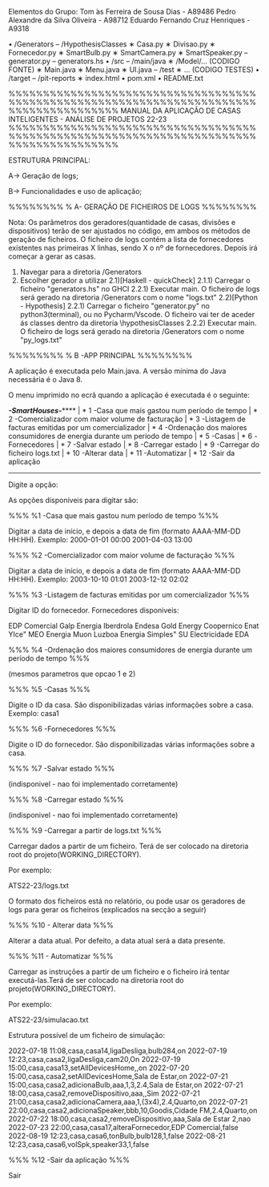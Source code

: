 Elementos do Grupo:
Tom ́as Ferreira de Sousa Dias - A89486
Pedro Alexandre da Silva Oliveira - A98712
Eduardo Fernando Cruz Henriques - A9318

• /Generators
        – /HypothesisClasses
                ∗ Casa.py
                ∗ Divisao.py
                ∗ Fornecedor.py
                ∗ SmartBulb.py
                ∗ SmartCamera.py
                ∗ SmartSpeaker.py
        – generator.py
        – generators.hs
• /src
        – /main/java
                ∗ /Model/... (CODIGO FONTE)
                ∗ Main.java
                ∗ Menu.java
                ∗ UI.java
        – /test
                ∗ ... (CODIGO TESTES)
• /target
        – /pit-reports
        ∗ index.html
• pom.xml
• README.txt


%%%%%%%%%%%%%%%%%%%%%%%%%%%%%%%%%%%%%%%%%%%%%%%%%%%%%%%%%%%%%%%%%%%%%%%%%%%%%%%%%%%%%%%%
        MANUAL DA APLICAÇÃO DE CASAS INTELIGENTES - ANÁLISE DE PROJETOS 22-23
%%%%%%%%%%%%%%%%%%%%%%%%%%%%%%%%%%%%%%%%%%%%%%%%%%%%%%%%%%%%%%%%%%%%%%%%%%%%%%%%%%%%%%%%

ESTRUTURA PRINCIPAL:

A-> Geração de logs;

B-> Funcionalidades e uso de aplicação;

%%%%%%%%
% A- GERAÇÃO DE FICHEIROS DE LOGS
%%%%%%%%

Nota: Os parâmetros dos geradores(quantidade de casas, divisões e dispositivos) terão de ser ajustados no código, em ambos os métodos de geração de ficheiros.
O ficheiro de logs contém a lista de fornecedores existentes nas primeiras X linhas, sendo X o nº de fornecedores. Depois irá começar a gerar as casas. 

1) Navegar para a diretoria /Generators
2) Escolher gerador a utilizar
2.1)[Haskell - quickCheck]
        2.1.1) Carregar o ficheiro "generators.hs" no GHCI
        2.2.1) Executar main. O ficheiro de logs será gerado na diretoria /Generators com o nome "logs.txt"
2.2)[Python - Hypothesis]
        2.2.1) Carregar o ficheiro "generator.py" no python3(terminal), ou no Pycharm/Vscode. O ficheiro vai ter de aceder ás classes dentro
        da diretoria \hypothesisClasses
        2.2.2) Executar main. O ficheiro de logs será gerado na diretoria /Generators com o nome "py_logs.txt"
           


%%%%%%%%
% B -APP PRINCIPAL
%%%%%%%%

A aplicação é executada pelo Main.java. A versão mínima do Java necessária é o Java 8.

O menu imprimido no ecrã quando a aplicação é executada é o seguinte:

 ***********************************-SmartHouses-***************************************
| * 1 -Casa que mais gastou num período de tempo
| * 2 -Comercializador com maior volume de facturação
| * 3 -Listagem de facturas emitidas por um comercializador
| * 4 -Ordenação dos maiores consumidores de energia durante um período de tempo
| * 5 -Casas
| * 6 -Fornecedores
| * 7 -Salvar estado
| * 8 -Carregar estado
| * 9 -Carregar do ficheiro logs.txt
| * 10 -Alterar data
| * 11 -Automatizar
| * 12 -Sair da aplicação
_______________________________________________________________________________________
Digite a opção:

As opções disponíveis para digitar são:

%%%
%1 -Casa que mais gastou num período de tempo
%%%

Digitar a data de início, e depois a data de fim (formato AAAA-MM-DD HH:HH).
 Exemplo:
  2000-01-01 00:00
  2001-04-03 13:00

%%%
%2 -Comercializador com maior volume de facturação
%%%

Digitar a data de início, e depois a data de fim (formato AAAA-MM-DD HH:HH).
 Exemplo:
  2003-10-10 01:01
  2003-12-12 02:02

%%%
%3 -Listagem de facturas emitidas por um comercializador
%%%

Digitar ID do fornecedor. Fornecedores disponiveis:

EDP Comercial
Galp Energia
Iberdrola
Endesa
Gold Energy
Coopernico
Enat
YIce"
MEO Energia
Muon
Luzboa
Energia Simples"
SU Electricidade
EDA

%%%
%4 -Ordenação dos maiores consumidores de energia durante um período de tempo
%%%

(mesmos parametros que opcao 1 e 2)

%%%
%5 -Casas
%%%

Digite o ID da casa. São disponibilizadas várias informações sobre a casa.
 Exemplo:
  casa1


%%%
%6 -Fornecedores
%%%

Digite o ID do fornecedor. São disponibilizadas várias informações sobre a casa.

%%%
%7 -Salvar estado
%%%

(indisponivel - nao foi implementado corretamente)

%%%
%8 -Carregar estado
%%%

(indisponivel - nao foi implementado corretamente)

%%%
%9 -Carregar a partir de logs.txt
%%%

Carregar dados a partir de um ficheiro. Terá de ser colocado na diretoria root do projeto(WORKING_DIRECTORY).

Por exemplo:

ATS22-23/logs.txt

O formato dos ficheiros está no relatório, ou pode usar os geradores de logs para gerar os ficheiros (explicados na secção a seguir)

%%%
%10 - Alterar data
%%%

Alterar a data atual. Por defeito, a data atual será a data presente.

%%%
%11 - Automatizar
%%%

Carregar as instruções a partir de um ficheiro e o ficheiro irá tentar executá-las.Terá de ser colocado na diretoria root do projeto(WORKING_DIRECTORY).

Por exemplo:

ATS22-23/simulacao.txt

Estrutura possível de um ficheiro de simulação:

2022-07-18 11:08,casa,casa14,ligaDesliga,bulb284,on
2022-07-19 12:23,casa,casa2,ligaDesliga,cam20,On
2022-07-19 15:00,casa,casa13,setAllDevicesHome,,on
2022-07-20 15:00,casa,casa2,setAllDevicesHome,Sala de Estar,on
2022-07-21 15:00,casa,casa2,adicionaBulb,aaa,1,3,2.4,Sala de Estar,on
2022-07-21 18:00,casa,casa2,removeDispositivo,aaa,,Sim
2022-07-21 21:00,casa,casa2,adicionaCamera,aaa,1,(3x4),2.4,Quarto,on
2022-07-21 22:00,casa,casa2,adicionaSpeaker,bbb,10,Goodis,Cidade FM,2.4,Quarto,on
2022-07-22 18:00,casa,casa2,removeDispositivo,aaa,Sala de Estar 2,nao
2022-07-23 22:00,casa,casa17,alteraFornecedor,EDP Comercial,false
2022-08-19 12:23,casa,casa6,tonBulb,bulb128,1,false
2022-08-21 12:23,casa,casa6,volSpk,speaker33,1,false

%%%
%12 -Sair da aplicação
%%%

Sair
